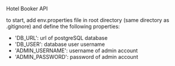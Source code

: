 Hotel Booker API

to start, add env.properties file in root directory (same directory as .gitignore) and define the following properties:
  - 'DB_URL': url of postgreSQL database
  - 'DB_USER': database user username
  - 'ADMIN_USERNAME': username of admin account
  - 'ADMIN_PASSWORD': password of admin account
